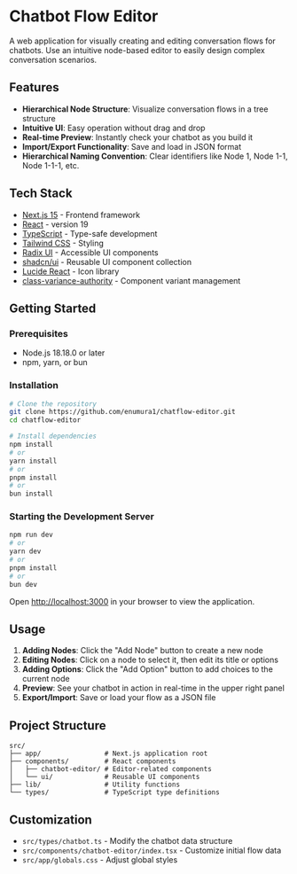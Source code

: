 # Chatbot Flow Editor

A web application for visually creating and editing conversation flows for chatbots. Use an intuitive node-based editor to easily design complex conversation scenarios.

## Features

- **Hierarchical Node Structure**: Visualize conversation flows in a tree structure
- **Intuitive UI**: Easy operation without drag and drop
- **Real-time Preview**: Instantly check your chatbot as you build it
- **Import/Export Functionality**: Save and load in JSON format
- **Hierarchical Naming Convention**: Clear identifiers like Node 1, Node 1-1, Node 1-1-1, etc.

## Tech Stack

- [Next.js 15](https://nextjs.org/) - Frontend framework
- [React](https://react.dev/) - version 19
- [TypeScript](https://www.typescriptlang.org/) - Type-safe development
- [Tailwind CSS](https://tailwindcss.com/) - Styling
- [Radix UI](https://www.radix-ui.com/) - Accessible UI components
- [shadcn/ui](https://ui.shadcn.com/) - Reusable UI component collection
- [Lucide React](https://lucide.dev/) - Icon library
- [class-variance-authority](https://cva.style/docs) - Component variant management

## Getting Started

### Prerequisites

- Node.js 18.18.0 or later
- npm, yarn, or bun

### Installation

```bash
# Clone the repository
git clone https://github.com/enumura1/chatflow-editor.git
cd chatflow-editor

# Install dependencies
npm install
# or
yarn install
# or 
pnpm install
# or
bun install
```

### Starting the Development Server

```bash
npm run dev
# or
yarn dev
# or 
pnpm install
# or
bun dev
```

Open [http://localhost:3000](http://localhost:3000) in your browser to view the application.

## Usage

1. **Adding Nodes**: Click the "Add Node" button to create a new node
2. **Editing Nodes**: Click on a node to select it, then edit its title or options
3. **Adding Options**: Click the "Add Option" button to add choices to the current node
4. **Preview**: See your chatbot in action in real-time in the upper right panel
5. **Export/Import**: Save or load your flow as a JSON file

## Project Structure

```
src/
├── app/                # Next.js application root
├── components/         # React components
│   ├── chatbot-editor/ # Editor-related components
│   └── ui/             # Reusable UI components
├── lib/                # Utility functions
└── types/              # TypeScript type definitions
```

## Customization

- `src/types/chatbot.ts` - Modify the chatbot data structure
- `src/components/chatbot-editor/index.tsx` - Customize initial flow data
- `src/app/globals.css` - Adjust global styles

